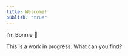 ```yaml
---
title: Welcome!
publish: "true"
---
```


I’m Bonnie 🤘

This is a work in progress. What can you find?
